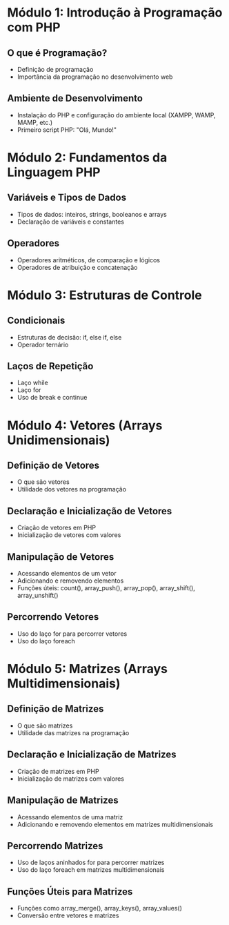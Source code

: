 # Módulo 1: Introdução à Programação com PHP

## O que é Programação?
- Definição de programação
- Importância da programação no desenvolvimento web

## Ambiente de Desenvolvimento
- Instalação do PHP e configuração do ambiente local (XAMPP, WAMP, MAMP, etc.)
- Primeiro script PHP: "Olá, Mundo!"

# Módulo 2: Fundamentos da Linguagem PHP

## Variáveis e Tipos de Dados
- Tipos de dados: inteiros, strings, booleanos e arrays
- Declaração de variáveis e constantes

## Operadores
- Operadores aritméticos, de comparação e lógicos
- Operadores de atribuição e concatenação

# Módulo 3: Estruturas de Controle

## Condicionais
- Estruturas de decisão: if, else if, else
- Operador ternário

## Laços de Repetição
- Laço while
- Laço for
- Uso de break e continue

# Módulo 4: Vetores (Arrays Unidimensionais)

## Definição de Vetores
- O que são vetores
- Utilidade dos vetores na programação

## Declaração e Inicialização de Vetores
- Criação de vetores em PHP
- Inicialização de vetores com valores

## Manipulação de Vetores
- Acessando elementos de um vetor
- Adicionando e removendo elementos
- Funções úteis: count(), array_push(), array_pop(), array_shift(), array_unshift()

## Percorrendo Vetores
- Uso do laço for para percorrer vetores
- Uso do laço foreach

# Módulo 5: Matrizes (Arrays Multidimensionais)

## Definição de Matrizes
- O que são matrizes
- Utilidade das matrizes na programação

## Declaração e Inicialização de Matrizes
- Criação de matrizes em PHP
- Inicialização de matrizes com valores

## Manipulação de Matrizes
- Acessando elementos de uma matriz
- Adicionando e removendo elementos em matrizes multidimensionais

## Percorrendo Matrizes
- Uso de laços aninhados for para percorrer matrizes
- Uso do laço foreach em matrizes multidimensionais

## Funções Úteis para Matrizes
- Funções como array_merge(), array_keys(), array_values()
- Conversão entre vetores e matrizes

